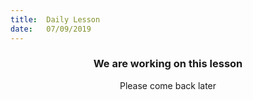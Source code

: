 ```yaml
---
title:  Daily Lesson
date:   07/09/2019
---
```


### <center>We are working on this lesson</center>
<center>Please come back later</center>